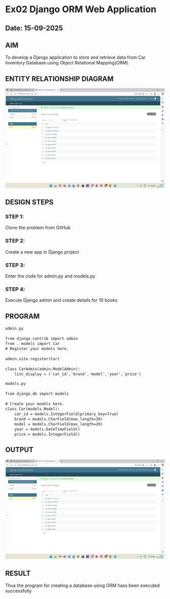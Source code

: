 # Ex02 Django ORM Web Application
## Date: 15-09-2025

## AIM
To develop a Django application to store and retrieve data from Car Inventory Database using Object Relational Mapping(ORM).

## ENTITY RELATIONSHIP DIAGRAM

![alt text](<Screenshot 2025-09-15 193859-1.png>)

## DESIGN STEPS

### STEP 1:
Clone the problem from GitHub

### STEP 2:
Create a new app in Django project

### STEP 3:
Enter the code for admin.py and models.py

### STEP 4:
Execute Django admin and create details for 10 books

## PROGRAM
```
admin.py

from django.contrib import admin
from . models import Car
# Register your models here.

admin.site.register(Car)

class CarAdmin(admin.ModelAdmin):
    list_display = ('car_id','brand','model','year','price')
```
```
models.py

from django.db import models

# Create your models here.
class Car(models.Model):
    car_id = models.IntegerField(primary_key=True)
    brand = models.CharField(max_length=20)
    model = models.CharField(max_length=20)
    year = models.DateTimeField()
    price = models.IntegerField()
```


## OUTPUT

![alt text](<Screenshot 2025-09-15 193859.png>)


## RESULT
Thus the program for creating a database using ORM hass been executed successfully
